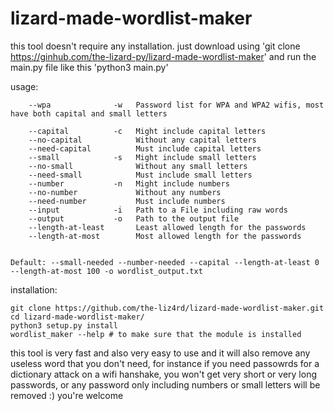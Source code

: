 # lizard-made-wordlist-maker
this tool doesn't require any installation.
just download using 'git clone https://ginhub.com/the-lizard-py/lizard-made-wordlist-maker' and run the main.py file like this 'python3 main.py'
		
usage:

		--wpa              -w   Password list for WPA and WPA2 wifis, most have both capital and small letters

		--capital          -c   Might include capital letters
		--no-capital            Without any capital letters
		--need-capital          Must include capital letters
		--small            -s   Might include small letters
		--no-small              Without any small letters
		--need-small            Must include small letters
		--number           -n   Might include numbers
		--no-number             Without any numbers
		--need-number           Must include numbers
		--input            -i   Path to a File including raw words
		--output           -o   Path to the output file
		--length-at-least       Least allowed length for the passwords
		--length-at-most        Most allowed length for the passwords
    
    
    Default: --small-needed --number-needed --capital --length-at-least 0 --length-at-most 100 -o wordlist_output.txt

installation:

    git clone https://github.com/the-liz4rd/lizard-made-wordlist-maker.git    
    cd lizard-made-wordlist-maker/
    python3 setup.py install
    wordlist_maker --help # to make sure that the module is installed

this tool is very fast and also very easy to use
and it will also remove any useless word that you don't need, for instance if you need passowrds for a dictionary attack on a wifi hanshake, you won't get very short or very long passwords, or any password only including numbers or small letters will be removed :) you're welcome
